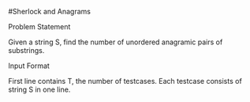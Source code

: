#Sherlock and Anagrams

Problem Statement

Given a string S, find the number of unordered anagramic pairs of substrings.

Input Format

First line contains T, the number of testcases. Each testcase consists of string S in one line.
